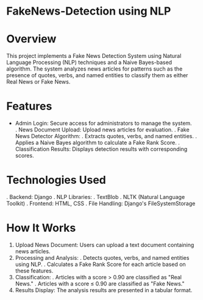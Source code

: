 # FakeNews-Detection using NLP

# Overview
This project implements a Fake News Detection System using Natural Language Processing (NLP) techniques and a Naive Bayes-based algorithm. The system analyzes news articles for patterns such as the presence of quotes, verbs, and named entities to classify them as either Real News or Fake News.

# Features
* Admin Login: Secure access for administrators to manage the system. <br/>
. News Document Upload: Upload news articles for evaluation.
. Fake News Detector Algorithm:
  . Extracts quotes, verbs, and named entities.
  . Applies a Naive Bayes algorithm to calculate a Fake Rank Score.
. Classification Results: Displays detection results with corresponding scores.

# Technologies Used
. Backend: Django
. NLP Libraries:
  . TextBlob
  . NLTK (Natural Language Toolkit)
. Frontend: HTML, CSS
. File Handling: Django's FileSystemStorage

# How It Works
1. Upload News Document: Users can upload a text document containing news articles.
2. Processing and Analysis:
    . Detects quotes, verbs, and named entities using NLP.
    . Calculates a Fake Rank Score for each article based on these features.
3. Classification:
    . Articles with a score > 0.90 are classified as "Real News."
    . Articles with a score ≤ 0.90 are classified as "Fake News."
4. Results Display: The analysis results are presented in a tabular format.
